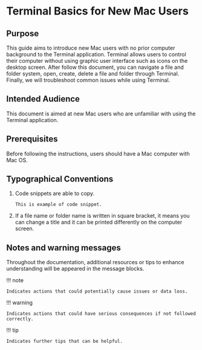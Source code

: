 # Terminal Basics for New Mac Users

## Purpose

This guide aims to introduce new Mac users with no prior computer background to the Terminal application. Terminal allows users to control their computer without using graphic user interface such as icons on the desktop screen. After follow this document, you can navigate a file and folder system, open, create, delete a file and folder through Terminal. Finally, we will troubleshoot common issues while using Terminal.

## Intended Audience

This document is aimed at new Mac users who are unfamiliar with using the Terminal application.

## Prerequisites

Before following the instructions, users should have a Mac computer with Mac OS.

## Typographical Conventions

1. Code snippets are able to copy.

     ```
     This is example of code snippet.
     ```

2. If a file name or folder name is written in square bracket, it means you can change a title and it can be printed differently on the computer screen.

## Notes and warning messages

Throughout the documentation, additional resources or tips to enhance understanding will be appeared in the message blocks.

!!! note

    Indicates actions that could potentially cause issues or data loss.

!!! warning

    Indicates actions that could have serious consequences if not followed correctly.

!!! tip

    Indicates further tips that can be helpful.
